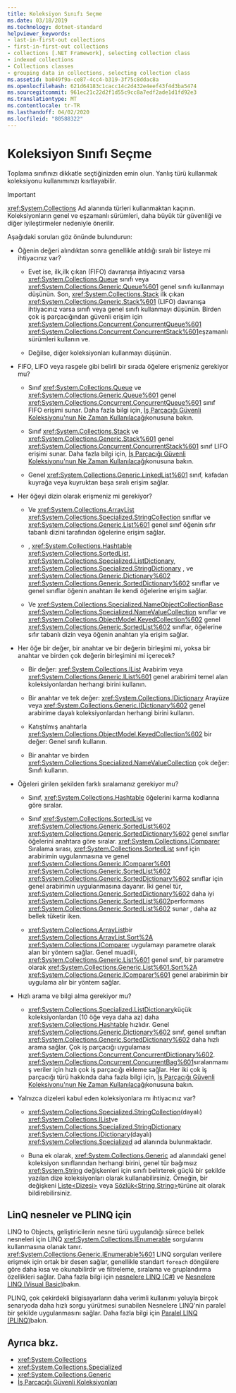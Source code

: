 ```yaml
---
title: Koleksiyon Sınıfı Seçme
ms.date: 03/18/2019
ms.technology: dotnet-standard
helpviewer_keywords:
- last-in-first-out collections
- first-in-first-out collections
- collections [.NET Framework], selecting collection class
- indexed collections
- Collections classes
- grouping data in collections, selecting collection class
ms.assetid: ba049f9a-ce87-4cc4-b319-3f75c8ddac8a
ms.openlocfilehash: 621d64183c1cacc14c2d432e4eef43f4d3ba5474
ms.sourcegitcommit: 961ec21c22d2f1d55c9cc8a7edf2ade1d1fd92e3
ms.translationtype: MT
ms.contentlocale: tr-TR
ms.lasthandoff: 04/02/2020
ms.locfileid: "80588322"
---
```

# <a name="selecting-a-collection-class"></a>Koleksiyon Sınıfı Seçme

Toplama sınıfınızı dikkatle seçtiğinizden emin olun. Yanlış türü kullanmak koleksiyonu kullanımınızı kısıtlayabilir.  

> [!IMPORTANT]
> <xref:System.Collections> Ad alanında türleri kullanmaktan kaçının. Koleksiyonların genel ve eşzamanlı sürümleri, daha büyük tür güvenliği ve diğer iyileştirmeler nedeniyle önerilir.  

 Aşağıdaki soruları göz önünde bulundurun:  
  
- Öğenin değeri alındıktan sonra genellikle atıldığı sıralı bir listeye mi ihtiyacınız var?  
  
  - Evet ise, ilk,ilk çıkan (FIFO) davranışa ihtiyacınız varsa <xref:System.Collections.Queue> sınıfı veya <xref:System.Collections.Generic.Queue%601> genel sınıfı kullanmayı düşünün. Son, <xref:System.Collections.Stack> ilk çıkan <xref:System.Collections.Generic.Stack%601> (LIFO) davranışa ihtiyacınız varsa sınıfı veya genel sınıfı kullanmayı düşünün. Birden çok iş parçacığından güvenli erişim için <xref:System.Collections.Concurrent.ConcurrentQueue%601> <xref:System.Collections.Concurrent.ConcurrentStack%601>eşzamanlı sürümleri kullanın ve.  
  
  - Değilse, diğer koleksiyonları kullanmayı düşünün.  
  
- FIFO, LIFO veya rasgele gibi belirli bir sırada öğelere erişmeniz gerekiyor mu?  
  
  - Sınıf <xref:System.Collections.Queue> ve <xref:System.Collections.Generic.Queue%601> genel <xref:System.Collections.Concurrent.ConcurrentQueue%601> sınıf FIFO erişimi sunar. Daha fazla bilgi için, [İş Parçacığı Güvenli Koleksiyonu'nun Ne Zaman Kullanılacağı](../../../docs/standard/collections/thread-safe/when-to-use-a-thread-safe-collection.md)konusuna bakın.  
  
  - Sınıf <xref:System.Collections.Stack> ve <xref:System.Collections.Generic.Stack%601> genel <xref:System.Collections.Concurrent.ConcurrentStack%601> sınıf LIFO erişimi sunar. Daha fazla bilgi için, [İş Parçacığı Güvenli Koleksiyonu'nun Ne Zaman Kullanılacağı](../../../docs/standard/collections/thread-safe/when-to-use-a-thread-safe-collection.md)konusuna bakın.  
  
  - Genel <xref:System.Collections.Generic.LinkedList%601> sınıf, kafadan kuyrağa veya kuyruktan başa sıralı erişim sağlar.  
  
- Her öğeyi dizin olarak erişmeniz mi gerekiyor?  
  
  - Ve <xref:System.Collections.ArrayList> <xref:System.Collections.Specialized.StringCollection> sınıflar ve <xref:System.Collections.Generic.List%601> genel sınıf öğenin sıfır tabanlı dizini tarafından öğelerine erişim sağlar.  
  
  - , <xref:System.Collections.Hashtable> <xref:System.Collections.SortedList>, <xref:System.Collections.Specialized.ListDictionary>, <xref:System.Collections.Specialized.StringDictionary> , ve <xref:System.Collections.Generic.Dictionary%602> <xref:System.Collections.Generic.SortedDictionary%602> sınıflar ve genel sınıflar öğenin anahtarı ile kendi öğelerine erişim sağlar.  
  
  - Ve <xref:System.Collections.Specialized.NameObjectCollectionBase> <xref:System.Collections.Specialized.NameValueCollection> sınıflar ve <xref:System.Collections.ObjectModel.KeyedCollection%602> genel <xref:System.Collections.Generic.SortedList%602> sınıflar, öğelerine sıfır tabanlı dizin veya öğenin anahtarı yla erişim sağlar.  
  
- Her öğe bir değer, bir anahtar ve bir değerin birleşimi mi, yoksa bir anahtar ve birden çok değerin birleşimini mi içerecek?  
  
  - Bir değer: <xref:System.Collections.IList> Arabirim veya <xref:System.Collections.Generic.IList%601> genel arabirimi temel alan koleksiyonlardan herhangi birini kullanın.  
  
  - Bir anahtar ve tek değer: <xref:System.Collections.IDictionary> Arayüze veya <xref:System.Collections.Generic.IDictionary%602> genel arabirime dayalı koleksiyonlardan herhangi birini kullanın.  
  
  - Katıştılmış anahtarla <xref:System.Collections.ObjectModel.KeyedCollection%602> bir değer: Genel sınıfı kullanın.  
  
  - Bir anahtar ve birden <xref:System.Collections.Specialized.NameValueCollection> çok değer: Sınıfı kullanın.  
  
- Öğeleri girilen şekilden farklı sıralamanız gerekiyor mu?  
  
  - Sınıf, <xref:System.Collections.Hashtable> öğelerini karma kodlarına göre sıralar.  
  
  - Sınıf <xref:System.Collections.SortedList> ve <xref:System.Collections.Generic.SortedList%602> <xref:System.Collections.Generic.SortedDictionary%602> genel sınıflar öğelerini anahtara göre sıralar. <xref:System.Collections.IComparer> Sıralama sırası, <xref:System.Collections.SortedList> sınıf için arabirimin uygulanmasına ve genel <xref:System.Collections.Generic.IComparer%601> <xref:System.Collections.Generic.SortedList%602> <xref:System.Collections.Generic.SortedDictionary%602> sınıflar için genel arabirimin uygulanmasına dayanır. İki genel tür, <xref:System.Collections.Generic.SortedDictionary%602> daha iyi <xref:System.Collections.Generic.SortedList%602>performans <xref:System.Collections.Generic.SortedList%602> sunar , daha az bellek tüketir iken.  
  
  - <xref:System.Collections.ArrayList>bir <xref:System.Collections.ArrayList.Sort%2A> <xref:System.Collections.IComparer> uygulamayı parametre olarak alan bir yöntem sağlar. Genel muadili, <xref:System.Collections.Generic.List%601> genel sınıf, bir parametre olarak <xref:System.Collections.Generic.List%601.Sort%2A> <xref:System.Collections.Generic.IComparer%601> genel arabirimin bir uygulama alır bir yöntem sağlar.  
  
- Hızlı arama ve bilgi alma gerekiyor mu?  
  
  - <xref:System.Collections.Specialized.ListDictionary>küçük koleksiyonlardan (10 öğe veya daha az) daha <xref:System.Collections.Hashtable> hızlıdır. Genel <xref:System.Collections.Generic.Dictionary%602> sınıf, genel sınıftan <xref:System.Collections.Generic.SortedDictionary%602> daha hızlı arama sağlar. Çok iş parçacığı uygulaması <xref:System.Collections.Concurrent.ConcurrentDictionary%602>. <xref:System.Collections.Concurrent.ConcurrentBag%601>sıralanmamış veriler için hızlı çok iş parçacığı ekleme sağlar. Her iki çok iş parçacığı türü hakkında daha fazla bilgi için, [İş Parçacığı Güvenli Koleksiyonu'nun Ne Zaman Kullanılacağı](../../../docs/standard/collections/thread-safe/when-to-use-a-thread-safe-collection.md)konusuna bakın.  
  
- Yalnızca dizeleri kabul eden koleksiyonlara mı ihtiyacınız var?  
  
  - <xref:System.Collections.Specialized.StringCollection>(dayalı) <xref:System.Collections.IList>ve <xref:System.Collections.Specialized.StringDictionary> <xref:System.Collections.IDictionary>(dayalı) <xref:System.Collections.Specialized> ad alanında bulunmaktadır.  
  
  - Buna ek olarak, <xref:System.Collections.Generic> ad alanındaki genel koleksiyon sınıflarından herhangi birini, genel tür bağımsız <xref:System.String> değişkenleri için sınıfı belirterek güçlü bir şekilde yazılan dize koleksiyonları olarak kullanabilirsiniz. Örneğin, bir değişkeni [Liste\<Dizesi>](xref:System.Collections.Generic.List%601) veya [Sözlük<String,String>](xref:System.Collections.Generic.Dictionary%602)türüne ait olarak bildirebilirsiniz.
  
## <a name="linq-to-objects-and-plinq"></a>LinQ nesneler ve PLINQ için  
 LINQ to Objects, geliştiricilerin nesne türü uygulandığı sürece bellek nesneleri için LINQ <xref:System.Collections.IEnumerable> sorgularını kullanmasına olanak tanır. <xref:System.Collections.Generic.IEnumerable%601> LINQ sorguları verilere erişmek için ortak bir desen sağlar, genellikle standart `foreach` döngülere göre daha kısa ve okunabilirdir ve filtreleme, sıralama ve gruplandırma özellikleri sağlar. Daha fazla bilgi için [nesnelere LINQ (C#)](../../csharp/programming-guide/concepts/linq/linq-to-objects.md) ve [Nesnelere LINQ (Visual Basic)](../../visual-basic/programming-guide/concepts/linq/linq-to-objects.md)bakın.  
  
 PLINQ, çok çekirdekli bilgisayarların daha verimli kullanımı yoluyla birçok senaryoda daha hızlı sorgu yürütmesi sunabilen Nesnelere LINQ'nin paralel bir şekilde uygulanmasını sağlar. Daha fazla bilgi için [Paralel LINQ (PLINQ)](../../../docs/standard/parallel-programming/introduction-to-plinq.md)bakın.  
  
## <a name="see-also"></a>Ayrıca bkz.

- <xref:System.Collections>
- <xref:System.Collections.Specialized>
- <xref:System.Collections.Generic>
- [İş Parçacığı Güvenli Koleksiyonları](../../../docs/standard/collections/thread-safe/index.md)
